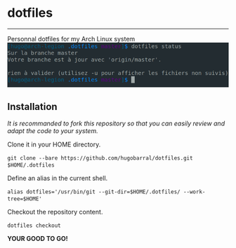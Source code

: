 # dotfiles
___
Personnal dotfiles for my Arch Linux system  
![shell](shell.png)

## Installation

*It is recommanded to fork this repository so that you can easily review and adapt the code to your system.*  

Clone it in your HOME directory.  
```
git clone --bare https://github.com/hugobarral/dotfiles.git $HOME/.dotfiles
```
Define an alias in the current shell.  
```
alias dotfiles='/usr/bin/git --git-dir=$HOME/.dotfiles/ --work-tree=$HOME'
```
Checkout the repository content.  
```
dotfiles checkout
```

**YOUR GOOD TO GO!**
